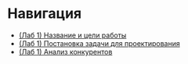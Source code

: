# Навигация

- [(Лаб 1) Название и цели работы](Lab1_name.md)
- [(Лаб 1) Постановка задачи для проектирования](Lab1_task.md)
- [(Лаб 1) Анализ конкурентов](Lab1_rivals_analysis.md)
